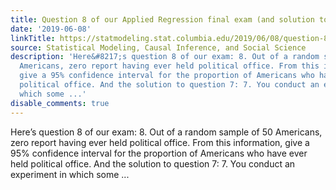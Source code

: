 ```yaml
---
title: Question 8 of our Applied Regression final exam (and solution to question 7)
date: '2019-06-08'
linkTitle: https://statmodeling.stat.columbia.edu/2019/06/08/question-8-of-our-applied-regression-final-exam-and-solution-to-question-7/
source: Statistical Modeling, Causal Inference, and Social Science
description: 'Here&#8217;s question 8 of our exam: 8. Out of a random sample of 50
  Americans, zero report having ever held political office. From this information,
  give a 95% confidence interval for the proportion of Americans who have ever held
  political office. And the solution to question 7: 7. You conduct an experiment in
  which some ...'
disable_comments: true
---
```

Here&#8217;s question 8 of our exam: 8. Out of a random sample of 50 Americans, zero report having ever held political office. From this information, give a 95% confidence interval for the proportion of Americans who have ever held political office. And the solution to question 7: 7. You conduct an experiment in which some ...